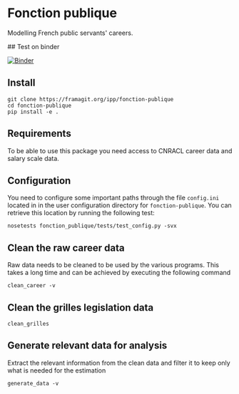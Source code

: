 # Fonction publique

Modelling French public servants' careers.

## Test on binder

[![Binder](http://mybinder.org/badge.svg)](https://mybinder.org/v2/gh/benjello/fonction-publique/clean_grilles?filepath=test.ipynb)

## Install

````shell
git clone https://framagit.org/ipp/fonction-publique
cd fonction-publique
pip install -e .
````

## Requirements

To be able to use this package you need access to CNRACL career data and salary scale data.


## Configuration

You need to configure some important paths through the file `config.ini` located in in the user configuration directory for `fonction-publique`.
You can retrieve this location by running the following test:
````shell
nosetests fonction_publique/tests/test_config.py -svx
````


## Clean the raw career data

Raw data needs to be cleaned to be used by the various programs.
This takes a long time and can be achieved by executing the following command
````shell
clean_career -v
````

## Clean the grilles legislation data
````shell
clean_grilles
````

## Generate relevant data for analysis

Extract the relevant information from the clean data and filter it to keep only what is needed for the estimation
````shell
generate_data -v
````



<!-- ## Estimation et prédiction du grade en t+1
A partir des coefficients estimés à l'étape estimation, on prédit le grade à l'année suivante.
Les différentes modalités sont à ce stade (i) rester dans le grade (no exit) (ii) partir dans le grade suivant dans le corps et (iii) partir dans un autre grade hors du corps. Pour chaque individu nous tirons la modalité prédite.
Le grade à l'année suivante en découle immédiatement pour les modalités (i) et (ii).
Pour la modalité (iii) les grades possibles dépendent directement des différents grades possibles, ce qui sera arbitré par la CDC. A ce stade nous tirons le grade dans la distribution des grade de destination observés, par grade, et en prenant uniquement les grades dont on dispose dans les grilles.
(voir fonctions predict_next_year et predict_next_grade dans estimation/0_Outils_CNRACL.R)
 -->
  





